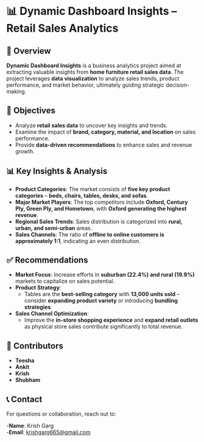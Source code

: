 # 📊 Dynamic Dashboard Insights – Retail Sales Analytics

## 📌 Overview
**Dynamic Dashboard Insights** is a business analytics project aimed at extracting valuable insights from **home furniture retail sales data**. The project leverages **data visualization** to analyze sales trends, product performance, and market behavior, ultimately guiding strategic decision-making.

## 🎯 Objectives
- Analyze **retail sales data** to uncover key insights and trends.
- Examine the impact of **brand, category, material, and location** on sales performance.
- Provide **data-driven recommendations** to enhance sales and revenue growth.

## 📊 Key Insights & Analysis
- **Product Categories**: The market consists of **five key product categories** – **beds, chairs, tables, desks, and sofas**.
- **Major Market Players**: The top competitors include **Oxford, Century Ply, Green Ply, and Hometown**, with **Oxford generating the highest revenue**.
- **Regional Sales Trends**: Sales distribution is categorized into **rural, urban, and semi-urban** areas.
- **Sales Channels**: The ratio of **offline to online customers is approximately 1:1**, indicating an even distribution.

## ✅ Recommendations
- **Market Focus**: Increase efforts in **suburban (22.4%) and rural (19.9%)** markets to capitalize on sales potential.
- **Product Strategy**: 
  - Tables are the **best-selling category** with **13,000 units sold** – consider **expanding product variety** or introducing **bundling strategies**.
- **Sales Channel Optimization**: 
  - Improve the **in-store shopping experience** and **expand retail outlets** as physical store sales contribute significantly to total revenue.

## 📢 Contributors
- **Teesha**
- **Ankit**
- **Krish**
- **Shubham**


## 📞 Contact
For questions or collaboration, reach out to:

-**Name**: Krish Garg
<br>
-**Email**: krishgarg665@gmail.com
